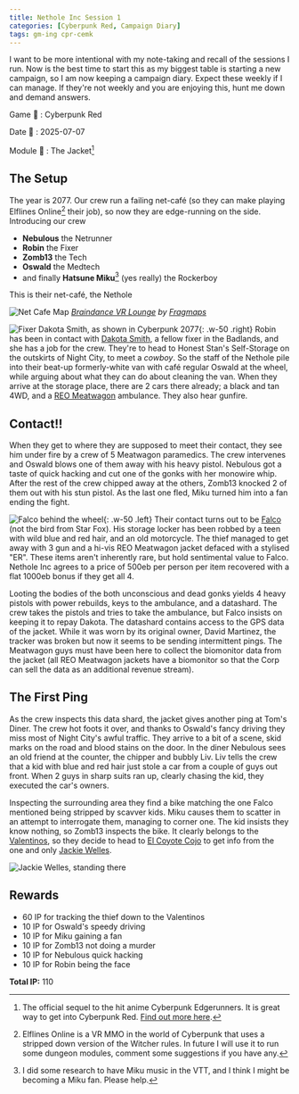 ```yaml
---
title: Nethole Inc Session 1
categories: [Cyberpunk Red, Campaign Diary]
tags: gm-ing cpr-cemk
---
```


I want to be more intentional with my note-taking and recall of the sessions I run. Now is the best time to start this as my biggest table is starting a new campaign, so I am now keeping a campaign diary. Expect these weekly if I can manage. If they're not weekly and you are enjoying this, hunt me down and demand answers.

Game 🎲
: Cyberpunk Red

Date 📅
: 2025-07-07

Module 📖
: The Jacket[^jacket]

## The Setup

The year is 2077. Our crew run a failing net-café (so they can make playing Elflines Online[^elo] their job), so now they are edge-running on the side. Introducing our crew

- **Nebulous** the Netrunner
- **Robin** the Fixer
- **Zomb13** the Tech
- **Oswald** the Medtech
- and finally **Hatsune Miku**[^oo-ee-oo] (yes really) the Rockerboy

This is their net-café, the Nethole

![Net Cafe Map](https://i.pinimg.com/1200x/c1/b2/d3/c1b2d39c570aaf7a56413ade70752cbe.jpg)
_[Braindance VR Lounge](https://pin.it/1hb9rrc9o) by [Fragmaps](https://patreon.com/fragmaps)_

![Fixer Dakota Smith, as shown in Cyberpunk 2077](https://static.wikia.nocookie.net/cyberpunk/images/0/07/Char_Profile_Dakota.png/revision/latest?cb=20210104110728){: .w-50 .right}
Robin has been in contact with [Dakota Smith](https://cyberpunk.fandom.com/wiki/Dakota_Smith), a fellow fixer in the Badlands, and she has a job for the crew. They're to head to Honest Stan's Self-Storage on the outskirts of Night City, to meet a *cowboy*. So the staff of the Nethole pile into their beat-up formerly-white van with café regular Oswald at the wheel, while arguing about what they can do about cleaning the van. When they arrive at the storage place, there are 2 cars there already; a black and tan 4WD, and a [REO Meatwagon](https://cyberpunk.fandom.com/wiki/REO_Meatwagon) ambulance. They also hear gunfire.

## Contact!!

When they get to where they are supposed to meet their contact, they see him under fire by a crew of 5 Meatwagon paramedics. The crew intervenes and Oswald blows one of them away with his heavy pistol. Nebulous got a taste of quick hacking and cut one of the gonks with her monowire whip. After the rest of the crew chipped away at the others, Zomb13 knocked 2 of them out with his stun pistol. As the last one fled, Miku turned him into a fan ending the fight.

![Falco behind the wheel](https://static.wikia.nocookie.net/cyberpunk/images/6/6d/Falco_Infobox_CPEDGE.jpg/revision/latest?cb=20220915021736){: .w-50 .left}
Their contact turns out to be [Falco](https://cyberpunk.fandom.com/wiki/Falco) (not the bird from Star Fox). His storage locker has been robbed by a teen with wild blue and red hair, and an old motorcycle. The thief managed to get away with 3 gun and a hi-vis REO Meatwagon jacket defaced with a stylised "ER". These items aren't inherently rare, but hold sentimental value to Falco. Nethole Inc agrees to a price of 500eb per person per item recovered with a flat 1000eb bonus if they get all 4. 

Looting the bodies of the both unconscious and dead gonks yields 4 heavy pistols with power rebuilds, keys to the ambulance, and a datashard. The crew takes the pistols and tries to take the ambulance, but Falco insists on keeping it to repay Dakota. The datashard contains access to the GPS data of the jacket. While it was worn by its original owner, David Martinez, the tracker was broken but now it seems to be sending intermittent pings. The Meatwagon guys must have been here to collect the biomonitor data from the jacket (all REO Meatwagon jackets have a biomonitor so that the Corp can sell the data as an additional revenue stream).

## The First Ping

As the crew inspects this data shard, the jacket gives another ping at Tom's Diner. The crew hot foots it over, and thanks to Oswald's fancy driving they miss most of Night City's awful traffic. They arrive to a bit of a scene, skid marks on the road and blood stains on the door. In the diner Nebulous sees an old friend at the counter, the chipper and bubbly Liv. Liv tells the crew that a kid with blue and red hair just stole a car from a couple of guys out front. When 2 guys in sharp suits ran up, clearly chasing the kid, they executed the car's owners.

Inspecting the surrounding area they find a bike matching the one Falco mentioned being stripped by scavver kids. Miku causes them to scatter in an attempt to interrogate them, managing to corner one. The kid insists they know nothing, so Zomb13 inspects the bike. It clearly belongs to the [Valentinos](https://cyberpunk.fandom.com/wiki/Valentinos), so they decide to head to [El Coyote Cojo](https://cyberpunk.fandom.com/wiki/El_Coyote_Cojo) to get info from the one and only [Jackie Welles](https://cyberpunk.fandom.com/wiki/Jackie_Welles).

![Jackie Welles, standing there](https://static.wikia.nocookie.net/cyberpunk/images/8/8e/Jackie_Welles_v1.jpg/revision/latest/scale-to-width-down/1000?cb=20210217230048)

## Rewards
+ 60 IP for tracking the thief down to the Valentinos
+ 10 IP for Oswald's speedy driving
+ 10 IP for Miku gaining a fan
+ 10 IP for Zomb13 not doing a murder
+ 10 IP for Nebulous quick hacking
+ 10 IP for Robin being the face

**Total IP:** 110

[^jacket]: The official sequel to the hit anime Cyberpunk Edgerunners. It is great way to get into Cyberpunk Red. [Find out more here](https://rtalsoriangames.com/cyberpunk-edgerunners-mission-kit/).
[^elo]: Elflines Online is a VR MMO in the world of Cyberpunk that uses a stripped down version of the Witcher rules. In future I will use it to run some dungeon modules, comment some suggestions if you have any.
[^oo-ee-oo]: I did some research to have Miku music in the VTT, and I think I might be becoming a Miku fan. Please help.